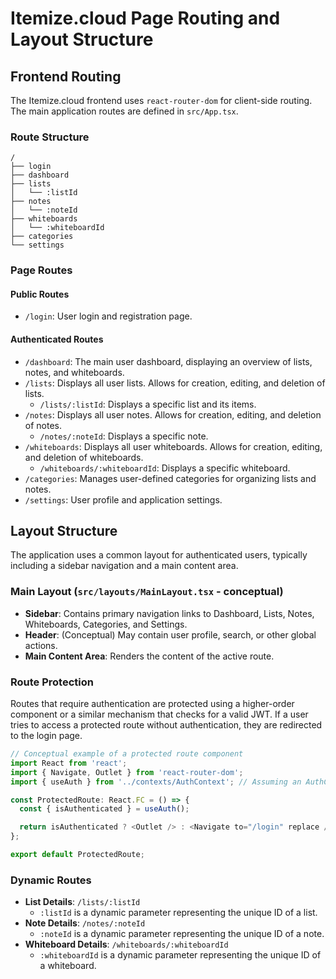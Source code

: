# Itemize.cloud Page Routing and Layout Structure

## Frontend Routing

The Itemize.cloud frontend uses `react-router-dom` for client-side routing. The main application routes are defined in `src/App.tsx`.

### Route Structure

```
/
├── login
├── dashboard
├── lists
│   └── :listId
├── notes
│   └── :noteId
├── whiteboards
│   └── :whiteboardId
├── categories
└── settings
```

### Page Routes

#### Public Routes
- `/login`: User login and registration page.

#### Authenticated Routes
- `/dashboard`: The main user dashboard, displaying an overview of lists, notes, and whiteboards.
- `/lists`: Displays all user lists. Allows for creation, editing, and deletion of lists.
  - `/lists/:listId`: Displays a specific list and its items.
- `/notes`: Displays all user notes. Allows for creation, editing, and deletion of notes.
  - `/notes/:noteId`: Displays a specific note.
- `/whiteboards`: Displays all user whiteboards. Allows for creation, editing, and deletion of whiteboards.
  - `/whiteboards/:whiteboardId`: Displays a specific whiteboard.
- `/categories`: Manages user-defined categories for organizing lists and notes.
- `/settings`: User profile and application settings.

## Layout Structure

The application uses a common layout for authenticated users, typically including a sidebar navigation and a main content area.

### Main Layout (`src/layouts/MainLayout.tsx` - conceptual)
- **Sidebar**: Contains primary navigation links to Dashboard, Lists, Notes, Whiteboards, Categories, and Settings.
- **Header**: (Conceptual) May contain user profile, search, or other global actions.
- **Main Content Area**: Renders the content of the active route.

### Route Protection

Routes that require authentication are protected using a higher-order component or a similar mechanism that checks for a valid JWT. If a user tries to access a protected route without authentication, they are redirected to the login page.

```typescript
// Conceptual example of a protected route component
import React from 'react';
import { Navigate, Outlet } from 'react-router-dom';
import { useAuth } from '../contexts/AuthContext'; // Assuming an AuthContext

const ProtectedRoute: React.FC = () => {
  const { isAuthenticated } = useAuth();

  return isAuthenticated ? <Outlet /> : <Navigate to="/login" replace />;
};

export default ProtectedRoute;
```

### Dynamic Routes

- **List Details**: `/lists/:listId`
  - `:listId` is a dynamic parameter representing the unique ID of a list.
- **Note Details**: `/notes/:noteId`
  - `:noteId` is a dynamic parameter representing the unique ID of a note.
- **Whiteboard Details**: `/whiteboards/:whiteboardId`
  - `:whiteboardId` is a dynamic parameter representing the unique ID of a whiteboard.
